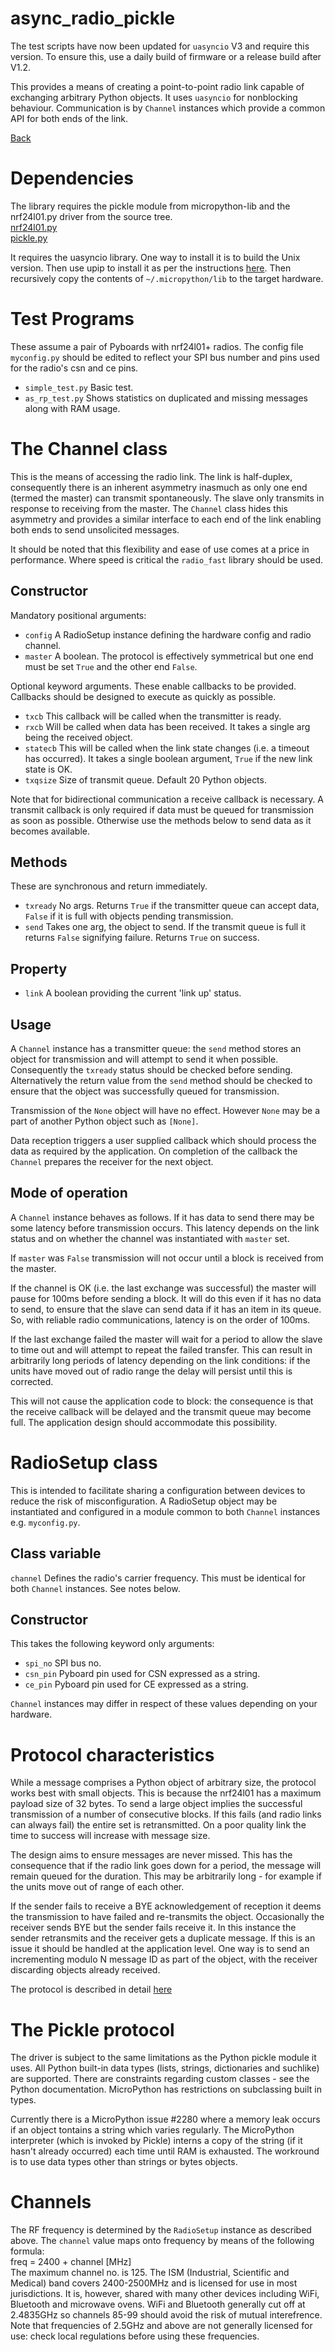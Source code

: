 # async_radio_pickle

The test scripts have now been updated for `uasyncio` V3 and require this
version. To ensure this, use a daily build of firmware or a release build after
V1.2.

This provides a means of creating a point-to-point radio link capable of
exchanging arbitrary Python objects. It uses ``uasyncio`` for nonblocking
behaviour. Communication is by ``Channel`` instances which provide a
common API for both ends of the link.

[Back](../README.md)

# Dependencies

The library requires the pickle module from micropython-lib and the nrf24l01.py
driver from the source tree.  
[nrf24l01.py](https://github.com/micropython/micropython/tree/master/drivers/nrf24l01)  
[pickle.py](https://github.com/micropython/micropython-lib/tree/master/pickle)

It requires the uasyncio library. One way to install it is to build the Unix
version. Then use upip to install it as per the instructions
[here](https://github.com/micropython/micropython-lib). Then recursively copy
the contents of ``~/.micropython/lib`` to the target hardware.

# Test Programs

These assume a pair of Pyboards with nrf24l01+ radios. The config file
``myconfig.py`` should be edited to reflect your SPI bus number and pins used
for the radio's csn and ce pins.

 * ``simple_test.py`` Basic test.
 * ``as_rp_test.py`` Shows statistics on duplicated and missing messages along
 with RAM usage.

# The Channel class

This is the means of accessing the radio link. The link is half-duplex,
consequently there is an inherent asymmetry inasmuch as only one end (termed
the master) can transmit spontaneously. The slave only transmits in response to
receiving from the master. The ``Channel`` class hides this asymmetry and
provides a similar interface to each end of the link enabling both ends to send
unsolicited messages.

It should be noted that this flexibility and ease of use comes at a price in
performance. Where speed is critical the ``radio_fast`` library should be used.

## Constructor

Mandatory positional arguments:
 * ``config`` A RadioSetup instance defining the hardware config and radio
 channel.
 * ``master`` A boolean. The protocol is effectively symmetrical but one end
 must be set ``True`` and the other end ``False``.

Optional keyword arguments. These enable callbacks to be provided. Callbacks
should be designed to execute as quickly as possible.
 * ``txcb`` This callback will be called when the transmitter is ready.
 * ``rxcb`` Will be called when data has been received. It takes a single arg
 being the received object.
 * ``statecb`` This will be called when the link state changes (i.e. a timeout
 has occurred). It takes a single boolean argument, ``True`` if the new link
 state is OK.
 * ``txqsize`` Size of transmit queue. Default 20 Python objects.

Note that for bidirectional communication a receive callback is necessary. A
transmit callback is only required if data must be queued for transmission as
soon as possible. Otherwise use the methods below to send data as it becomes
available.

## Methods

These are synchronous and return immediately.

 * ``txready`` No args. Returns ``True`` if the transmitter queue can accept
 data, ``False`` if it is full with objects pending transmission.
 * ``send`` Takes one arg, the object to send. If the transmit queue is full it
 returns ``False`` signifying failure. Returns ``True`` on success.

## Property

 * ``link`` A boolean providing the current 'link up' status.

## Usage

A ``Channel`` instance has a transmitter queue: the ``send`` method stores an
object for transmission and will attempt to send it when possible. Consequently
the ``txready`` status should be checked before sending. Alternatively the
return value from the ``send`` method should be checked to ensure that the
object was successfully queued for transmission.

Transmission of the ``None`` object will have no effect. However ``None`` may
be a part of another Python object such as ``[None]``.

Data reception triggers a user supplied callback which should process the data
as required by the application. On completion of the callback the ``Channel``
prepares the receiver for the next object.

## Mode of operation 

A ``Channel`` instance behaves as follows. If it has data to send there may be
some latency before transmission occurs. This latency depends on the link
status and on whether the channel was instantiated with ``master`` set.

If ``master`` was ``False`` transmission will not occur until a block is
received from the master.

If the channel is OK (i.e. the last exchange was successful) the master will
pause for 100ms before sending a block. It will do this even if it has no data
to send, to ensure that the slave can send data if it has an item in its queue.
So, with reliable radio communications, latency is on the order of 100ms.

If the last exchange failed the master will wait for a period to allow the
slave to time out and will attempt to repeat the failed transfer. This can
result in arbitrarily long periods of latency depending on the link conditions:
if the units have moved out of radio range the delay will persist until this is
corrected.

This will not cause the application code to block: the consequence is that the
receive callback will be delayed and the transmit queue may become full. The
application design should accommodate this possibility.

# RadioSetup class

This is intended to facilitate sharing a configuration between devices to
reduce the risk of misconfiguration. A RadioSetup object may be instantiated
and configured in a module common to both ``Channel`` instances e.g. 
``myconfig.py``.

## Class variable

``channel`` Defines the radio's carrier frequency. This must be identical for
both ``Channel`` instances. See notes below.

## Constructor

This takes the following keyword only arguments:  
 * ``spi_no`` SPI bus no.  
 * ``csn_pin`` Pyboard pin used for CSN expressed as a string.  
 * ``ce_pin`` Pyboard pin used for CE expressed as a string.

``Channel`` instances may differ in respect of these values depending on your
hardware.  

# Protocol characteristics

While a message comprises a Python object of arbitrary size, the protocol works
best with small objects. This is because the nrf24l01 has a maximum payload
size of 32 bytes. To send a large object implies the successful transmission of
a number of consecutive blocks. If this fails (and radio links can always fail)
the entire set is retransmitted. On a poor quality link the time to success
will increase with message size.

The design aims to ensure messages are never missed. This has the consequence
that if the radio link goes down for a period, the message will remain queued
for the duration. This may be arbitrarily long - for example if the units move
out of range of each other.

If the sender fails to receive a BYE acknowledgement of reception it deems the
transmission to have failed and re-transmits the object. Occasionally the
receiver sends BYE but the sender fails receive it. In this instance the sender
retransmits and the receiver gets a duplicate message. If this is an issue it
should be handled at the application level. One way is to send an incrementing
modulo N message ID as part of the object, with the receiver discarding objects
already received.

The protocol is described in detail [here](../PROTOCOL.md)

# The Pickle protocol

The driver is subject to the same limitations as the Python pickle module it
uses. All Python built-in data types (lists, strings, dictionaries and
suchlike) are supported. There are constraints regarding custom classes - see
the Python documentation. MicroPython has restrictions on subclassing built in
types.

Currently there is a MicroPython issue #2280 where a memory leak occurs if an
object tontains a string which varies regularly. The MicroPython interpreter
(which is invoked by Pickle) interns a copy of the string (if it hasn't already
occurred) each time until RAM is exhausted. The workround is to use data types
other than strings or bytes objects.

# Channels

The RF frequency is determined by the ``RadioSetup`` instance as described
above. The ``channel`` value maps onto frequency by means of the following
formula:  
freq = 2400 + channel [MHz]  
The maximum channel no. is 125. The ISM (Industrial, Scientific and Medical)
band covers 2400-2500MHz and is licensed for use in most jurisdictions. It is,
however, shared with many other devices including WiFi, Bluetooth and microwave
ovens. WiFi and Bluetooth generally cut off at 2.4835GHz so channels 85-99
should avoid the risk of mutual interefrence. Note that frequencies of 2.5GHz
and above are not generally licensed for use: check local regulations before
using these frequencies.
